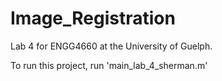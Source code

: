 # Image_Registration

Lab 4 for ENGG4660 at the University of Guelph.

To run this project, run 'main_lab_4_sherman.m'
